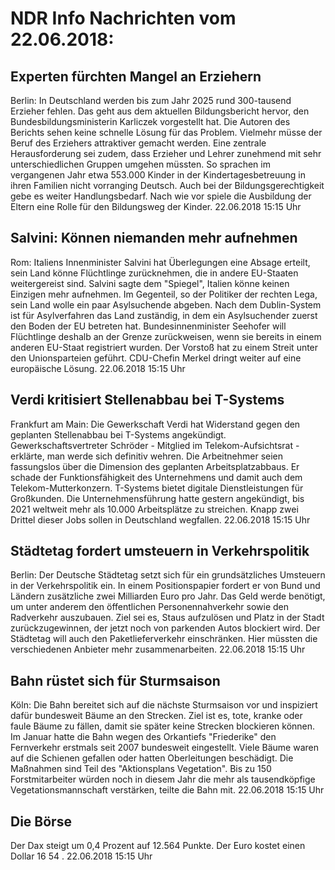 # NDR Info Nachrichten vom 22.06.2018:


## Experten fürchten Mangel an Erziehern
Berlin: In Deutschland werden bis zum Jahr 2025 rund 300-tausend Erzieher fehlen. Das geht aus dem aktuellen Bildungsbericht hervor, den Bundesbildungsministerin Karliczek vorgestellt hat. Die Autoren des Berichts sehen keine schnelle Lösung für das Problem. Vielmehr müsse der Beruf des Erziehers attraktiver gemacht werden. Eine zentrale Herausforderung sei zudem, dass Erzieher und Lehrer zunehmend mit sehr unterschiedlichen Gruppen umgehen müssten. So sprachen im vergangenen Jahr etwa 553.000 Kinder in der Kindertagesbetreuung in ihren Familien nicht vorranging Deutsch. Auch bei der Bildungsgerechtigkeit gebe es weiter Handlungsbedarf. Nach wie vor spiele die Ausbildung der Eltern eine Rolle für den Bildungsweg der Kinder. 22.06.2018 15:15 Uhr 

## Salvini: Können niemanden mehr aufnehmen
Rom:	Italiens Innenminister Salvini hat Überlegungen eine Absage erteilt, sein Land könne Flüchtlinge zurücknehmen, die in andere EU-Staaten weitergereist sind. Salvini sagte dem "Spiegel", Italien könne keinen Einzigen mehr aufnehmen. Im Gegenteil, so der Politiker der rechten Lega, sein Land wolle ein paar Asylsuchende abgeben. Nach dem Dublin-System ist für Asylverfahren das Land zuständig, in dem ein Asylsuchender zuerst den Boden der EU betreten hat. Bundesinnenminister Seehofer will Flüchtlinge deshalb an der Grenze zurückweisen, wenn sie bereits in einem anderen EU-Staat registriert wurden. Der Vorstoß hat zu einem Streit unter den Unionsparteien geführt. CDU-Chefin Merkel dringt weiter auf eine europäische Lösung. 22.06.2018 15:15 Uhr 

## Verdi kritisiert Stellenabbau bei T-Systems
Frankfurt am Main: Die Gewerkschaft Verdi hat Widerstand gegen den geplanten Stellenabbau bei T-Systems angekündigt. Gewerkschaftsvertreter Schröder - Mitglied im Telekom-Aufsichtsrat - erklärte, man werde sich definitiv wehren. Die Arbeitnehmer seien fassungslos über die Dimension des geplanten Arbeitsplatzabbaus. Er schade der Funktionsfähigkeit des Unternehmens und damit auch dem Telekom-Mutterkonzern. T-Systems bietet digitale Dienstleistungen für Großkunden. Die Unternehmensführung hatte gestern angekündigt, bis 2021 weltweit mehr als 10.000 Arbeitsplätze zu streichen. Knapp zwei Drittel dieser Jobs sollen in Deutschland wegfallen. 22.06.2018 15:15 Uhr 

## Städtetag fordert umsteuern in Verkehrspolitik
Berlin: Der Deutsche Städtetag setzt sich für ein grundsätzliches Umsteuern in der Verkehrspolitik ein. In einem Positionspapier fordert er von Bund und Ländern zusätzliche zwei Milliarden Euro pro Jahr. Das Geld werde benötigt, um unter anderem den öffentlichen Personennahverkehr sowie den Radverkehr auszubauen. Ziel sei es, Staus aufzulösen und Platz in der Stadt zurückzugewinnen, der jetzt noch von parkenden Autos blockiert wird. Der Städtetag will auch den Paketlieferverkehr einschränken. Hier müssten die verschiedenen Anbieter mehr zusammenarbeiten. 22.06.2018 15:15 Uhr 

## Bahn rüstet sich für Sturmsaison
Köln: Die Bahn bereitet sich auf die nächste Sturmsaison vor und inspiziert dafür bundesweit Bäume an den Strecken. Ziel ist es, tote, kranke oder faule Bäume zu fällen, damit sie später keine Strecken blockieren können. Im Januar hatte die Bahn wegen des Orkantiefs "Friederike" den Fernverkehr erstmals seit 2007 bundesweit eingestellt. Viele Bäume waren auf die Schienen gefallen oder hatten Oberleitungen beschädigt. Die Maßnahmen sind Teil des "Aktionsplans Vegetation". Bis zu 150 Forstmitarbeiter würden noch in diesem Jahr die mehr als tausendköpfige Vegetationsmannschaft verstärken, teilte die Bahn mit. 22.06.2018 15:15 Uhr 

## Die Börse
Der Dax steigt um  0,4  Prozent auf  12.564  Punkte. Der Euro kostet einen Dollar  16 54 . 22.06.2018 15:15 Uhr 
